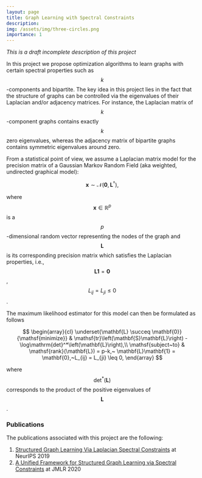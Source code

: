 ```yaml
---
layout: page
title: Graph Learning with Spectral Constraints
description:
img: /assets/img/three-circles.png
importance: 1
---
```


_This is a draft incomplete description of this project_

In this project we propose optimization algorithms to learn graphs with certain spectral properties
such as $$k$$-components and bipartite.  The key idea in this project lies in the fact that the structure
of graphs can be controlled via the eigenvalues of their Laplacian and/or adjacency matrices. For instance,
the Laplacian matrix of $$k$$-component graphs contains exactly $$k$$ zero eigenvalues, whereas the adjacency matrix
of bipartite graphs contains symmetric eigenvalues around zero.

From a statistical point of view, we assume a Laplacian matrix model for the precision matrix of a
Gaussian Markov Random Field (aka weighted, undirected graphical model):

$$
\mathbf{x} \sim \mathcal{N}(\mathbf{0}, \mathbf{L}^\dagger),
$$

where $$\mathbf{x} \in \mathbb{R}^p$$ is a $$p$$-dimensional random vector representing the nodes of the graph
and $$\mathbf{L}$$ is its corresponding precision matrix which satisfies the Laplacian properties, i.e.,
$$\mathbf{L}\mathbf{1} = \mathbf{0}$$,
$$L_{ij} = L_{ji} \leq 0$$.

The maximum likelihood estimator for this model can then be formulated as follows

$$
  \begin{array}{cl}
    \underset{\mathbf{L} \succeq \mathbf{0}}{\mathsf{minimize}} & \mathsf{tr}\left(\mathbf{S}\mathbf{L}\right)
    - \log\mathrm{det}^*\left(\mathbf{L}\right),\\
    \mathsf{subject~to} & \mathsf{rank}(\mathbf{L}) = p-k,~ \mathbf{L}\mathbf{1} = \mathbf{0},~L_{ij} = L_{ji} \leq 0,
  \end{array}
$$

where $$ \mathrm{det}^*(\mathbf{L})$$ corresponds to the product of the positive eigenvalues of $$\mathbf{L}$$.


### Publications
The publications associated with this project are the following:

1. [Structured Graph Learning Via Laplacian Spectral Constraints](https://papers.nips.cc/paper/9339-structured-graph-learning-via-laplacian-spectral-constraints) at NeurIPS 2019
2. [A Unified Framework for Structured Graph Learning via Spectral Constraints](https://www.jmlr.org/papers/v21/19-276.html) at JMLR 2020